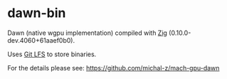 # dawn-bin

Dawn (native wgpu implementation) compiled with [Zig](https://ziglang.org/download/) (0.10.0-dev.4060+61aaef0b0).

Uses [Git LFS](https://git-lfs.github.com/) to store binaries.

For the details please see: https://github.com/michal-z/mach-gpu-dawn

